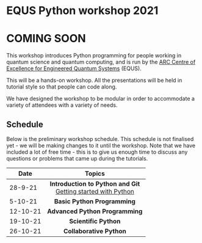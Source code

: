 # EQUS Python workshop 2021

# COMING SOON

This workshop introduces Python programming for people working in quantum science and quantum computing, and is run by the [ARC Centre of Excellence for Engineered Quantum Systems](https://equs.org) (EQUS).
 
This will be a hands-on workshop. All the presentations will be held in tutorial style so that people can code along.

We have designed the workshop to be modular in order to accommodate a variety of attendees with a variety of needs.


## Schedule

Below is the preliminary workshop schedule. This schedule is not finalised yet - we will be making changes to it until the workshop. Note that we have included a lot of free time - this is to give us enough time to discuss any questions or problems that came up during the tutorials.

| Date | Topics |  
| ------------- |:-------------:|
| 28-9-21       | **Introduction to Python and Git** <br> [Getting started with Python](week-0-introduction-to-python/00_introduction.md)<br>|
| 5-10-21       | **Basic Python Programming** <br> |
| 12-10-21      | **Advanced Python Programming**  <br>  |
| 19-10-21      | **Scientific Python** <br> |
| 26-10-21      | **Collaborative Python** <br>  | 

